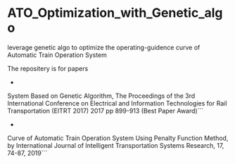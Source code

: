 # ATO_Optimization_with_Genetic_algo
leverage genetic algo to optimize the operating-guidence curve of Automatic Train Operation System

The repositery is for papers
* ```H Liu, C.Y Qian, Z.M Ren, G.L Wang, Research on Running Curve Optimization of Automatic Train Operation
System Based on Genetic Algorithm, The Proceedings of the 3rd International Conference on Electrical and
Information Technologies for Rail Transportation (EITRT 2017) 2017 pp 899-913 (Best Paper Award)```
* ```Y.C Liang, H Liu, C.Y Qian, G.L Wang, A Modified Genetic Algorithm for Multi-Objective Optimization on Running
Curve of Automatic Train Operation System Using Penalty Function Method, by International Journal of Intelligent
Transportation Systems Research, 17, 74-87, 2019```
